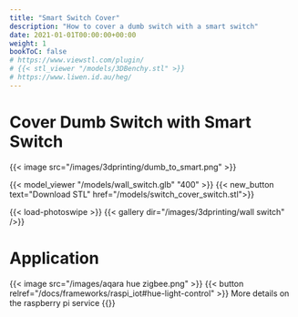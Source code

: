 ```yaml
---
title: "Smart Switch Cover"
description: "How to cover a dumb switch with a smart switch"
date: 2021-01-01T00:00:00+00:00
weight: 1
bookToC: false
# https://www.viewstl.com/plugin/
# {{< stl_viewer "/models/3DBenchy.stl" >}}
# https://www.liwen.id.au/heg/
---
```


# Cover Dumb Switch with Smart Switch

{{< image src="/images/3dprinting/dumb_to_smart.png" >}}

{{< model_viewer "/models/wall_switch.glb" "400" >}}
{{< new_button text="Download STL" href="/models/switch_cover_switch.stl">}}

{{< load-photoswipe >}}
{{< gallery dir="/images/3dprinting/wall switch" />}}

# Application

{{< image src="/images/aqara hue zigbee.png" >}}
{{< button relref="/docs/frameworks/raspi_iot#hue-light-control" >}} More details on the raspberry pi service {{</button>}}

